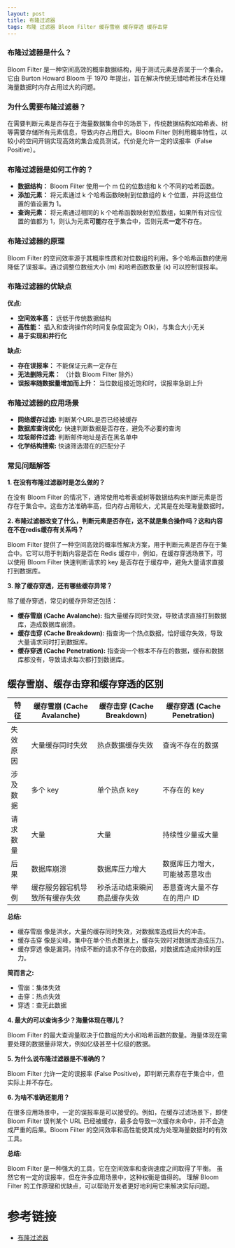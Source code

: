 ```yaml
---
layout: post
title: 布隆过滤器
tags: 布隆 过滤器 Bloom Filter 缓存雪崩 缓存穿透 缓存击穿
--- 
```

### 布隆过滤器是什么？

Bloom Filter 是一种空间高效的概率数据结构，用于测试元素是否属于一个集合。它由 Burton Howard Bloom 于 1970 年提出，旨在解决传统无错哈希技术在处理海量数据时内存占用过大的问题。

### 为什么需要布隆过滤器？

在需要判断元素是否存在于海量数据集合中的场景下，传统数据结构如哈希表、树等需要存储所有元素信息，导致内存占用巨大。Bloom Filter 则利用概率特性，以较小的空间开销实现高效的集合成员测试，代价是允许一定的误报率（False Positive）。

### 布隆过滤器是如何工作的？

* **数据结构：** Bloom Filter 使用一个 m 位的位数组和 k 个不同的哈希函数。
* **添加元素：** 将元素通过 k 个哈希函数映射到位数组的 k 个位置，并将这些位置的值设置为 1。
* **查询元素：** 将元素通过相同的 k 个哈希函数映射到位数组，如果所有对应位置的值都为 1，则认为元素**可能**存在于集合中，否则元素**一定**不存在。

### 布隆过滤器的原理

Bloom Filter 的空间效率源于其概率性质和对位数组的利用。多个哈希函数的使用降低了误报率。通过调整位数组大小 (m) 和哈希函数数量 (k) 可以控制误报率。

### 布隆过滤器的优缺点

**优点:**

* **空间效率高：** 远低于传统数据结构
* **高性能：** 插入和查询操作的时间复杂度固定为 O(k)，与集合大小无关
* **易于实现和并行化**

**缺点:**

* **存在误报率：** 不能保证元素一定存在
* **无法删除元素：** （计数 Bloom Filter 除外）
* **误报率随数据量增加而上升：** 当位数组接近饱和时，误报率急剧上升


### 布隆过滤器的应用场景

* **网络缓存过滤:** 判断某个URL是否已经被缓存
* **数据库查询优化:**  快速判断数据是否存在，避免不必要的查询
* **垃圾邮件过滤:** 判断邮件地址是否在黑名单中
* **化学结构搜索:** 快速筛选潜在的匹配分子


### 常见问题解答

**1. 在没有布隆过滤器时是怎么做的？**

在没有 Bloom Filter 的情况下，通常使用哈希表或树等数据结构来判断元素是否存在于集合中。这些方法准确率高，但内存占用较大，尤其是在处理海量数据时。

**2. 布隆过滤器改变了什么，判断元素是否存在，这不就是集合操作吗？这和内容在不在redis缓存有关系吗？**

Bloom Filter 提供了一种空间高效的概率性解决方案，用于判断元素是否存在于集合中。它可以用于判断内容是否在 Redis 缓存中，例如，在缓存穿透场景下，可以使用 Bloom Filter 快速判断请求的 key 是否存在于缓存中，避免大量请求直接打到数据库。

**3. 除了缓存穿透，还有哪些缓存异常？**

除了缓存穿透，常见的缓存异常还包括：

* **缓存雪崩 (Cache Avalanche):** 指大量缓存同时失效，导致请求直接打到数据库，造成数据库崩溃。
* **缓存击穿 (Cache Breakdown):** 指查询一个热点数据，恰好缓存失效，导致大量请求同时打到数据库。
* **缓存穿透 (Cache Penetration):** 指查询一个根本不存在的数据，缓存和数据库都没有，导致请求每次都打到数据库。

## 缓存雪崩、缓存击穿和缓存穿透的区别

| 特征 | 缓存雪崩 (Cache Avalanche) | 缓存击穿 (Cache Breakdown) | 缓存穿透 (Cache Penetration) |
|---|---|---|---|
| 失效原因 | 大量缓存同时失效 | 热点数据缓存失效 | 查询不存在的数据 |
| 涉及数据 | 多个 key | 单个热点 key | 不存在的 key |
| 请求数量 | 大量 | 大量 | 持续性少量或大量 |
| 后果 | 数据库崩溃 | 数据库压力增大 | 数据库压力增大，可能被恶意攻击 |
| 举例 | 缓存服务器宕机导致所有缓存失效 | 秒杀活动结束瞬间商品缓存失效 | 恶意查询大量不存在的用户 ID |

**总结:**

* 缓存雪崩 像是洪水，大量的缓存同时失效，对数据库造成巨大的冲击。
* 缓存击穿 像是尖峰，集中在单个热点数据上，缓存失效时对数据库造成压力。
* 缓存穿透 像是漏洞，持续不断的请求不存在的数据，对数据库造成持续的压力。

**简而言之:**

* 雪崩：集体失效
* 击穿：热点失效
* 穿透：查无此数据

**4. 最大的可以查询多少？海量体现在哪儿？**

Bloom Filter 的最大查询量取决于位数组的大小和哈希函数的数量。海量体现在需要处理的数据量非常大，例如亿级甚至十亿级的数据。

**5. 为什么说布隆过滤器是不准确的？**

Bloom Filter 允许一定的误报率 (False Positive)，即判断元素存在于集合中，但实际上并不存在。

**6. 为啥不准确还能用？**

在很多应用场景中，一定的误报率是可以接受的。例如，在缓存过滤场景下，即使 Bloom Filter 误判某个 URL 已经被缓存，最多会导致一次缓存未命中，并不会造成严重的后果。Bloom Filter 的空间效率和高性能使其成为处理海量数据时的有效工具。

**总结:**

Bloom Filter 是一种强大的工具，它在空间效率和查询速度之间取得了平衡。 虽然它有一定的误报率，但在许多应用场景中，这种权衡是值得的。 理解 Bloom Filter 的工作原理和优缺点，可以帮助开发者更好地利用它来解决实际问题。


# 参考链接
 - [布隆过滤器](https://en.wikipedia.org/wiki/Bloom_filter)